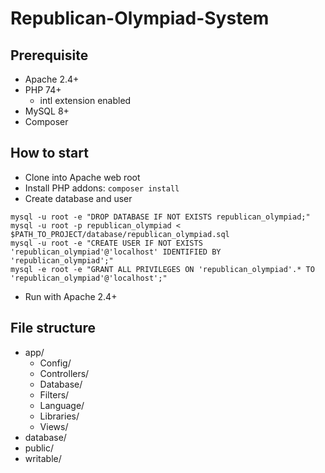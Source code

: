 # Republican-Olympiad-System

## Prerequisite
* Apache 2.4+
* PHP 74+
  * intl extension enabled
* MySQL 8+
* Composer

## How to start

* Clone into Apache web root
* Install PHP addons: `composer install`
* Create database and user  
 ```shell
 mysql -u root -e "DROP DATABASE IF NOT EXISTS republican_olympiad;"
 mysql -u root -p republican_olympiad < $PATH_TO_PROJECT/database/republican_olympiad.sql
 mysql -u root -e "CREATE USER IF NOT EXISTS 'republican_olympiad'@'localhost' IDENTIFIED BY 'republican_olympiad';"
 mysql -e root -e "GRANT ALL PRIVILEGES ON 'republican_olympiad'.* TO 'republican_olympiad'@'localhost';"
 ```
* Run with Apache 2.4+

## File structure

* app/
  * Config/
  * Controllers/
  * Database/
  * Filters/
  * Language/
  * Libraries/
  * Views/
* database/
* public/
* writable/
